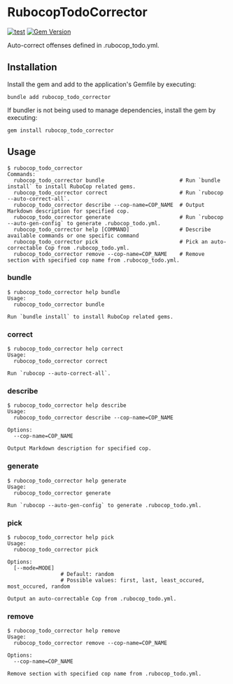 # RubocopTodoCorrector

[![test](https://github.com/r7kamura/rubocop_todo_corrector/actions/workflows/test.yml/badge.svg)](https://github.com/r7kamura/rubocop_todo_corrector/actions/workflows/test.yml)
[![Gem Version](https://badge.fury.io/rb/rubocop_todo_corrector.svg)](https://rubygems.org/gems/rubocop_todo_corrector)

Auto-correct offenses defined in .rubocop_todo.yml.

## Installation

Install the gem and add to the application's Gemfile by executing:

```
bundle add rubocop_todo_corrector
```

If bundler is not being used to manage dependencies, install the gem by executing:

```
gem install rubocop_todo_corrector
```

## Usage

```console
$ rubocop_todo_corrector
Commands:
  rubocop_todo_corrector bundle                        # Run `bundle install` to install RuboCop related gems.
  rubocop_todo_corrector correct                       # Run `rubocop --auto-correct-all`.
  rubocop_todo_corrector describe --cop-name=COP_NAME  # Output Markdown description for specified cop.
  rubocop_todo_corrector generate                      # Run `rubocop --auto-gen-config` to generate .rubocop_todo.yml.
  rubocop_todo_corrector help [COMMAND]                # Describe available commands or one specific command
  rubocop_todo_corrector pick                          # Pick an auto-correctable Cop from .rubocop_todo.yml.
  rubocop_todo_corrector remove --cop-name=COP_NAME    # Remove section with specified cop name from .rubocop_todo.yml.
```

### bundle

```console
$ rubocop_todo_corrector help bundle
Usage:
  rubocop_todo_corrector bundle

Run `bundle install` to install RuboCop related gems.
```

### correct

```console
$ rubocop_todo_corrector help correct
Usage:
  rubocop_todo_corrector correct

Run `rubocop --auto-correct-all`.
```

### describe

```console
$ rubocop_todo_corrector help describe
Usage:
  rubocop_todo_corrector describe --cop-name=COP_NAME

Options:
  --cop-name=COP_NAME

Output Markdown description for specified cop.
```

### generate

```console
$ rubocop_todo_corrector help generate
Usage:
  rubocop_todo_corrector generate

Run `rubocop --auto-gen-config` to generate .rubocop_todo.yml.
```

### pick

```console
$ rubocop_todo_corrector help pick
Usage:
  rubocop_todo_corrector pick

Options:
  [--mode=MODE]
                 # Default: random
                 # Possible values: first, last, least_occured, most_occured, random

Output an auto-correctable Cop from .rubocop_todo.yml.
```

### remove

```console
$ rubocop_todo_corrector help remove
Usage:
  rubocop_todo_corrector remove --cop-name=COP_NAME

Options:
  --cop-name=COP_NAME

Remove section with specified cop name from .rubocop_todo.yml.
```
